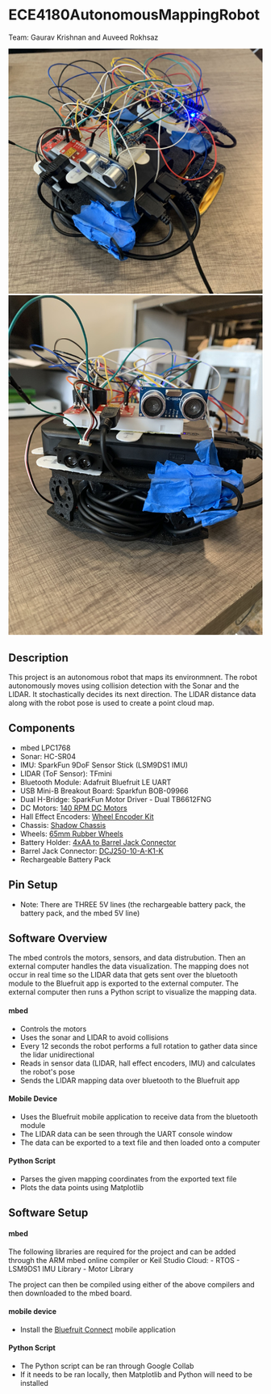 # ECE4180AutonomousMappingRobot
Team: Gaurav Krishnan and Auveed Rokhsaz

![](res/robot.jpg)
![](res/sensorview.jpg)

## Description
This project is an autonomous robot that maps its environmnent. The robot autonomously moves using collision detection with the Sonar and the LIDAR. It stochastically decides its next direction. The LIDAR distance data along with the robot pose is used to create a point cloud map.

## Components
- mbed LPC1768
- Sonar: HC-SR04
- IMU: SparkFun 9DoF Sensor Stick (LSM9DS1 IMU)
- LIDAR (ToF Sensor): TFmini
- Bluetooth Module: Adafruit Bluefruit LE UART
- USB Mini-B Breakout Board: Sparkfun BOB-09966
- Dual H-Bridge: SparkFun Motor Driver - Dual TB6612FNG
- DC Motors: [140 RPM DC Motors](https://www.sparkfun.com/products/13302)
- Hall Effect Encoders: [ Wheel Encoder Kit](https://www.sparkfun.com/products/12629)
-  Chassis: [Shadow Chassis](https://www.sparkfun.com/products/13301)
- Wheels:  [65mm Rubber Wheels](https://www.sparkfun.com/products/13259)
- Battery Holder: [4xAA to Barrel Jack Connector](https://www.sparkfun.com/products/9835)
- Barrel Jack Connector:  [DCJ250-10-A-K1-K](https://www.digikey.com/en/products/detail/gct/DCJ250-10-A-K1-K/9859581?utm_adgroup=Connectors%2C%20Interconnects&utm_source=google&utm_medium=cpc&utm_campaign=Shopping_Supplier_GCT_2073_Co-op&utm_term=&utm_content=Connectors%2C%20Interconnects&gclid=Cj0KCQjw37iTBhCWARIsACBt1IxXAZYODS225zWdM0VeJaj4e-yxArjhKsf0ZLDeHYVMIf1OSv5QMgkaAgz0EALw_wcB)
- Rechargeable Battery Pack


## Pin Setup

- Note: There are THREE 5V lines (the rechargeable battery pack, the battery pack, and the mbed 5V line)

## Software Overview
The mbed controls the motors, sensors, and data distrubution. Then an external computer handles the data visualization. The mapping does not occur in real time so the LIDAR data that gets sent over the bluetooth module to the Bluefruit app is exported to the external computer. The external computer then runs a Python script to visualize the mapping data.

#### mbed
- Controls the motors
- Uses the sonar and LIDAR to avoid collisions
- Every 12 seconds the robot performs a full rotation to gather data since the lidar unidirectional
- Reads in sensor data (LIDAR, hall effect encoders, IMU) and calculates the robot's pose
- Sends the LIDAR mapping data over bluetooth to the Bluefruit app
#### Mobile Device
- Uses the Bluefruit mobile application to receive data from the bluetooth module
- The LIDAR data can be seen through the UART console window
- The data can be exported  to a text file and then loaded onto a computer
#### Python Script
- Parses the given mapping coordinates from the exported text file
- Plots the data points using Matplotlib

## Software Setup
#### mbed
The following libraries are required for the project and can be added through the ARM mbed online compiler or Keil Studio Cloud:
	- RTOS
	- LSM9DS1 IMU Library
	- Motor Library

The project can then be compiled using either of the above compilers and then downloaded to the mbed board.

#### mobile device
- Install the [Bluefruit Connect](https://learn.adafruit.com/bluefruit-le-connect?view=all&gclid=Cj0KCQjw37iTBhCWARIsACBt1IyN2FyelZSo58QsqCARG32rwinUx53A9Tu6T5rpXAfdiqn_zn3mBVQaAonAEALw_wcB) mobile application 
#### Python Script
- The Python script can be ran through Google Collab
- If it needs to be ran locally, then Matplotlib and Python will need to be installed

